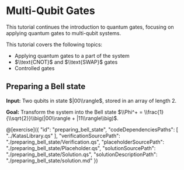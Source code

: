 # Multi-Qubit Gates

This tutorial continues the introduction to quantum gates, focusing on applying quantum gates to multi-qubit systems.

This tutorial covers the following topics:

- Applying quantum gates to a part of the system
- $\\text{CNOT}$ and $\\text{SWAP}$ gates
- Controlled gates

## Preparing a Bell state

**Input:** Two qubits in state $|00\\rangle$, stored in an array of length 2.

**Goal:** Transform the system into the Bell state $\\Phi^+ = \\frac{1}{\\sqrt{2}}\\big(|00\\rangle + |11\\rangle\\big)$.

@[exercise]({
"id": "preparing_bell_state",
"codeDependenciesPaths": [
"../KatasLibrary.qs"
],
"verificationSourcePath": "./preparing_bell_state/Verification.qs",
"placeholderSourcePath": "./preparing_bell_state/Placeholder.qs",
"solutionSourcePath": "./preparing_bell_state/Solution.qs",
"solutionDescriptionPath": "./preparing_bell_state/solution.md"
})
